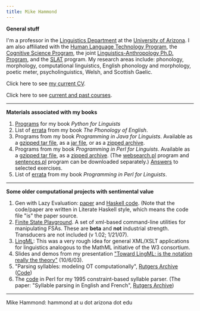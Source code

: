 ```yaml
---
title: Mike Hammond
---
```


**General stuff**

I'm a professor in the [Linguistics Department](http://linguistics.arizona.edu/) at the [University of Arizona](http://www.arizona.edu/). I am also affiliated with the [Human Language Technology Program](https://linguistics.arizona.edu/master-science-human-language-technology-hlt), the [Cognitive Science Program](https://cogsci.arizona.edu), the joint [Linguistics-Anthropology Ph.D. Program](https://linguistics.arizona.edu/content/joint-phd-anthropology-linguistics-also-known-anli-degree), and the [SLAT](http://slat.arizona.edu) program. My research areas include: phonology, morphology, computational linguistics, English phonology and morphology, poetic meter, psycholinguistics, Welsh, and Scottish Gaelic.

Click here to see [my current CV](cvanon.pdf).

Click here to see [current and past courses](courses.html).

------------------------------------------------------------------------

**Materials associated with my books**

1.  [Programs](bookcode.zip) for my book *Python for Linguists*
1.  List of [errata](errata.html) from my book *The Phonology of English*.
1.  Programs from my book *Programming in Java for Linguists*. Available as a [gzipped tar
file](programs.tar.gz), as a [jar
file](programs.jar), or as a [zipped
archive](Programs.zip).
1.  Programs from my book *Programming in Perl for Linguists*. Available as a [gzipped tar file](perlprog.tar.gz), as a [zipped archive](perlprogs.zip). (The [websearch.pl](websearch.txt) program and [sentences.pl](sentences.txt) program can be downloaded separately.) [Answers](perlex.zip) to
selected exercises.
1.  List of [errata](http://www.u.arizona.edu/~hammond/perlerrata.html) from my book *Programming in Perl for Linguists*.

------------------------------------------------------------------------

**Some older computational projects with sentimental value**

1.  Gen with Lazy Evaluation: [paper](lazy.pdf) and [Haskell code](lazy.lhs). (Note that the code/paper are written in Literate Haskell style, which means the code file \"is\" the paper source.
1.  [Finite State Playground](flbi1.02.tar.gz). A set of xml-based command-line utilities for manipulating FSAs. These are **beta** and **not** industrial strength. Transducers are not included (v 1.02; 1/21/07).
1.  [LingML](http://dingo.sbs.arizona.edu/~hammond/lingml/lingml.html): This was a very rough idea for general XML/XSLT applications for linguistics analogous to the MathML initiative of the W3 consortium.
1.  Slides and demos from my presentation [\"Toward LingML: is the notation really the theory\"](http://dingo.sbs.arizona.edu/~hammond/georgia/gindex.html) (10/6/03).
1.  \"Parsing syllables: modeling OT computationally\", [Rutgers Archive](http://roa.rutgers.edu/)
([Code](mhlocweb))
1.  The [code](sylpars) in Perl for my 1995 constraint-based syllable parser. (The paper: \"Syllable parsing in English and French\", [Rutgers Archive](http://roa.rutgers.edu/))

------------------------------------------------------------------------

Mike Hammond: hammond at u dot arizona dot edu

